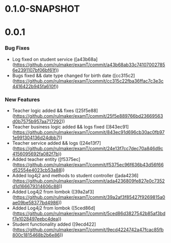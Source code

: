 <a name="0.1.0-SNAPSHOT"></a>

# 0.1.0-SNAPSHOT

<a name="0.0.1"></a>

# 0.0.1

### Bug Fixes

* Log fixed on student service ([a43b68a] (https://github.com/rulmaker/examT/commit/a43b68ab33c741070027856e2391107bf06bf61f))
* Bugs fixed && date type changed for birth date ([cc315c2] (https://github.com/rulmaker/examT/commit/cc315c22fba36ffac7c3e3c4416422b945fa610f))

### New Features

* Teacher logic added && fixes ([25f5e88] (https://github.com/rulmaker/examT/commit/25f5e889766bd23669563d0b7575b957aa717292))
* Teacher business logic added && logs fixed ([843ec91] (https://github.com/rulmaker/examT/commit/843ec91d696cb30ac0fb971e991304136d24dbb7))
* Teacher service added && logs ([24e13f7] (https://github.com/rulmaker/examT/commit/24e13f7cc7dec70a846d9c4156095692fa082f7b))
* Added teacher entity ([f5375ec] (https://github.com/rulmaker/examT/commit/f5375ec96f636b43d56f66d52554e4023cb53a88))
* Added log4j2 and methods to student controller ([ada4236] (https://github.com/rulmaker/examT/commit/ada4236809fe827e0c7352d1d166679314606c88))
* Added Log4j2 from lombok ([39a2af3] (https://github.com/rulmaker/examT/commit/39a2af3f85427f9269815a0ae09be58377bd4986))
* Added Log4j2 from lombok ([5ced86d] (https://github.com/rulmaker/examT/commit/5ced86d3827542b85af3bdf7e1028497eebc4dea))
* Student functionality added ([9ecd422] (https://github.com/rulmaker/examT/commit/9ecd4224742a47fcac85fb800c1815468b2b6e86))